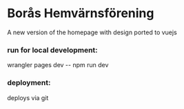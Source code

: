 # Borås Hemvärnsförening

A new version of the homepage with design ported to vuejs


### run for local development:

wrangler pages dev -- npm run dev

### deployment:

deploys via git
